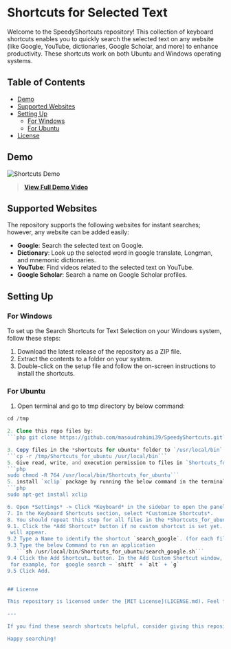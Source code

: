# Shortcuts for Selected Text

Welcome to the SpeedyShortcuts repository! This collection of keyboard shortcuts enables you to quickly search the selected text on any website (like Google, YouTube, dictionaries, Google Scholar, and more) to enhance productivity. These shortcuts work on both Ubuntu and Windows operating systems.


## Table of Contents

- [Demo](#demo)
- [Supported Websites](#supported-websites)
- [Setting Up](#setting-up)
  - [For Windows](#for-windows)
  - [For Ubuntu](#for-ubuntu)
- [License](#license)


## Demo

![Shortcuts Demo](demo.gif)

> [**View Full Demo Video**](demo_video.mp4)


## Supported Websites

The repository supports the following websites for instant searches; however, any website can be added easily:

- **Google**: Search the selected text on Google.
- **Dictionary**: Look up the selected word in google translate, Longman, and mnemonic dictionaries.
- **YouTube**: Find videos related to the selected text on YouTube.
- **Google Scholar**: Search a name on Google Scholar profiles.

## Setting Up

### For Windows

To set up the Search Shortcuts for Text Selection on your Windows system, follow these steps:

1. Download the latest release of the repository as a ZIP file.
2. Extract the contents to a folder on your system.
3. Double-click on the setup file and follow the on-screen instructions to install the shortcuts.

### For Ubuntu

1. Open terminal and go to tmp directory by below command:
  ```php
cd /tmp

2. Clone this repo files by:
  ```php git clone https://github.com/masoudrahimi39/SpeedyShortcuts.git```

3. Copy files in the *shortcuts for ubuntu* folder to `/usr/local/bin` directory:
  ```cp -r /tmp/Shortcuts_for_ubuntu /usr/local/bin```
5. Give read, write, and execution permission to files in `Shortcuts_for_ubuntu`:
```php
sudo chmod -R 764 /usr/local/bin/Shortcuts_for_ubuntu```
5. install `xclip` package by running the below command in the terminal:
```php
sudo apt-get install xclip

6. Open *Settings* -> Click *Keyboard* in the sidebar to open the panel.
7. In the Keyboard Shortcuts section, select *Customize Shortcuts*.
8. You should repeat this step for all files in the *Shortcuts_for_ubuntu* directory. Here, we do it for *search-google.sh* file
  9.1. Click the *Add Shortcut* button if no custom shortcut is set yet. Otherwise, click the *+* button. The *Add Custom Shortcut* window
   will appear.
  9.2 Type a Name to identify the shortcut `search_google`. (for each file, you should change the name)
  9.3 Type the below Command to run an application
     ```sh /usr/local/bin/Shortcuts_for_ubuntu/search_google.sh```
  9.4 Click the Add Shortcut… button. In the Add Custom Shortcut window, hold down the desired shortcut key combination
   for example, for  google search → `shift` + `alt` + `g`
  9.5 Click Add.


## License

This repository is licensed under the [MIT License](LICENSE.md). Feel free to use, modify, and share the content as long as you provide appropriate attribution.

---

If you find these search shortcuts helpful, consider giving this repository a ⭐ to show your support and help others discover it.

Happy searching!

